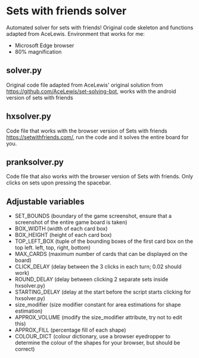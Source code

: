 # Sets with friends solver
Automated solver for sets with friends! Original code skeleton and functions adapted from AceLewis.
Environment that works for me:
- Microsoft Edge browser
- 80% magnification

## solver.py
Original code file adapted from AceLewis' original solution from https://github.com/AceLewis/set-solving-bot, works with the android version of sets with friends

## hxsolver.py
Code file that works with the browser version of Sets with friends https://setwithfriends.com/, run the code and it solves the entire board for you.

## pranksolver.py
Code file that also works with the browser version of Sets with friends. Only clicks on sets upon pressing the spacebar.

## Adjustable variables
- SET_BOUNDS (boundary of the game screenshot, ensure that a screenshot of the entire game board is taken)
- BOX_WIDTH (width of each card box)
- BOX_HEIGHT (height of each card box)
- TOP_LEFT_BOX (tuple of the bounding boxes of the first card box on the top left. left, top, right, bottom)
- MAX_CARDS (maximum number of cards that can be displayed on the board)
- CLICK_DELAY (delay between the 3 clicks in each turn; 0.02 should work)
- ROUND_DELAY (delay between clicking 2 separate sets inside hxsolver.py)
- STARTING_DELAY (delay at the start before the script starts clicking for hxsolver.py)
- size_modifier (size modifier constant for area estimations for shape estimation)
- APPROX_VOLUME (modify the size_modifier attribute, try not to edit this)
- APPROX_FILL (percentage fill of each shape)
- COLOUR_DICT (colour dictionary, use a browser eyedropper to determine the colour of the shapes for your browser, but should be correct)
